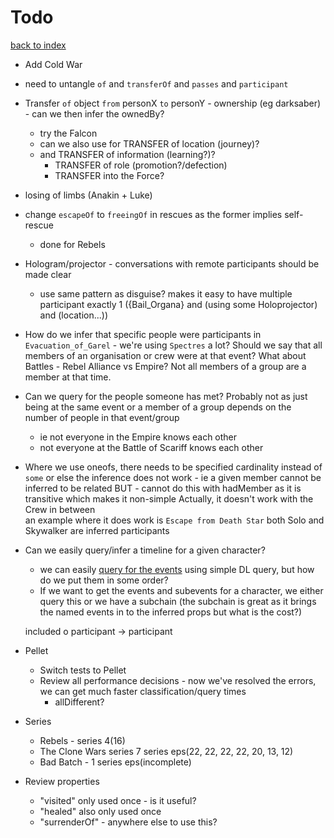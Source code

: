 # Todo

[back to index](index.md)

* Add Cold War
  

* need to untangle ```of``` and ```transferOf``` and ```passes``` and ```participant```

* Transfer ```of``` object ```from``` personX ```to``` personY - ownership (eg darksaber) - can we then infer the ownedBy?
  * try the Falcon
  * can we also use for TRANSFER of location (journey)?
  * and TRANSFER of information (learning?)?
    * TRANSFER of role (promotion?/defection)
    * TRANSFER into the Force?
    
* losing of limbs (Anakin + Luke)

* change ```escapeOf``` to ```freeingOf``` in rescues as the former implies self-rescue
  - done for Rebels

* Hologram/projector - conversations with remote participants should be made clear
  * use same pattern as disguise? makes it easy to have multiple
  participant exactly 1 ({Bail_Organa} and (using some Holoprojector) and (location...))

* How do we infer that specific people were participants in `Evacuation_of_Garel` - we're using `Spectres` a lot?
  Should we say that all members of an organisation or crew were at that event? What about Battles - Rebel Alliance vs Empire?
  Not all members of a group are a member at that time.

* Can we query for the people someone has met? Probably not as just being at the same event or a member of a group
  depends on the number of people in that event/group
    - ie not everyone in the Empire knows each other
    - not everyone at the Battle of Scariff knows each other

*  Where we use oneofs, there needs to be specified cardinality instead of `some`
   or else the inference does not work - ie a given member cannot be inferred to be related
   BUT - cannot do this with hadMember as it is transitive which makes it non-simple
   Actually, it doesn't work with the Crew in between  
   an example where it does work is `Escape from Death Star` both Solo and Skywalker are inferred participants

* Can we easily query/infer a timeline for a given character?
    * we can easily [query for the events](docs/events.md) using simple DL query, but how do we put them in some order?
    * If we want to get the events and subevents for a character, we either query this or we have
      a subchain (the subchain is great as it brings the named events in to the inferred props but what is the cost?)
      

    included o participant -> participant

* Pellet
    * Switch tests to Pellet
    * Review all performance decisions - now we've resolved the errors, we can get much faster classification/query times
        * allDifferent?
    
* Series
    * Rebels - series 4(16)
    * The Clone Wars series 7 series eps(22, 22, 22, 22, 20, 13, 12)
    * Bad Batch - 1 series eps(incomplete)

* Review properties
    * "visited" only used once - is it useful?
    * "healed" also only used once
    * "surrenderOf" - anywhere else to use this?
    